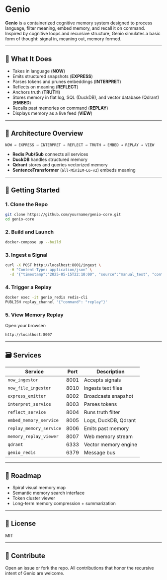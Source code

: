 # Genio

**Genio** is a containerized cognitive memory system designed to process language, filter meaning, embed memory, and recall it on command. Inspired by cognitive loops and recursive structure, Genio simulates a basic form of thought: signal in, meaning out, memory formed.

---

## 🧠 What It Does

- Takes in language (**NOW**)
- Emits structured snapshots (**EXPRESS**)
- Parses tokens and prunes embeddings (**INTERPRET**)
- Reflects on meaning (**REFLECT**)
- Anchors truth (**TRUTH**)
- Stores memory in flat log, SQL (DuckDB), and vector database (Qdrant) (**EMBED**)
- Recalls past memories on command (**REPLAY**)
- Displays memory as a live feed (**VIEW**)

---

## 🧩 Architecture Overview

```
NOW → EXPRESS → INTERPRET → REFLECT → TRUTH → EMBED → REPLAY → VIEW
```

- **Redis Pub/Sub** connects all services
- **DuckDB** handles structured memory
- **Qdrant** stores and queries vectorized memory
- **SentenceTransformer** (`all-MiniLM-L6-v2`) embeds meaning

---

## 🚀 Getting Started

### 1. Clone the Repo

```bash
git clone https://github.com/yourname/genio-core.git
cd genio-core
```

### 2. Build and Launch

```bash
docker-compose up --build
```

### 3. Ingest a Signal

```bash
curl -X POST http://localhost:8001/ingest \
  -H "Content-Type: application/json" \
  -d '{"timestamp":"2025-05-15T22:10:00", "source":"manual_test", "content":"The system is now self-contained."}'
```

### 4. Trigger a Replay

```bash
docker exec -it genio_redis redis-cli
PUBLISH replay_channel '{"command": "replay"}'
```

### 5. View Memory Replay

Open your browser:
```
http://localhost:8007
```

---

## 🗃️ Services

| Service                    | Port  | Description |
|---------------------------|-------|-------------|
| `now_ingestor`            | 8001  | Accepts signals |
| `now_file_ingestor`       | 8010  | Ingests text files |
| `express_emitter`         | 8002  | Broadcasts snapshot |
| `interpret_service`       | 8003  | Parses tokens |
| `reflect_service`         | 8004  | Runs truth filter |
| `embed_memory_service`    | 8005  | Logs, DuckDB, Qdrant |
| `replay_memory_service`   | 8006  | Emits past memory |
| `memory_replay_viewer`    | 8007  | Web memory stream |
| `qdrant`                  | 6333  | Vector memory engine |
| `genio_redis`             | 6379  | Message bus |

---

## 🔮 Roadmap

- Spiral visual memory map
- Semantic memory search interface
- Token cluster viewer
- Long-term memory compression + summarization

---

## 📜 License

MIT

---

## 🤝 Contribute

Open an issue or fork the repo. All contributions that honor the recursive intent of Genio are welcome.
